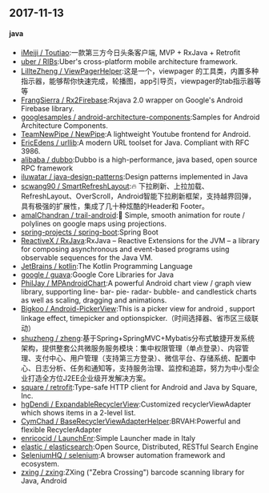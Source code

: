 ## 2017-11-13

#### java
* [iMeiji / Toutiao](https://github.com/iMeiji/Toutiao):一款第三方今日头条客户端, MVP + RxJava + Retrofit
* [uber / RIBs](https://github.com/uber/RIBs):Uber's cross-platform mobile architecture framework.
* [LillteZheng / ViewPagerHelper](https://github.com/LillteZheng/ViewPagerHelper):这是一个，viewpager 的工具类，内置多种指示器，能够帮你快速完成，轮播图，app引导页，viewpager的tab指示器等等
* [FrangSierra / Rx2Firebase](https://github.com/FrangSierra/Rx2Firebase):Rxjava 2.0 wrapper on Google's Android Firebase library.
* [googlesamples / android-architecture-components](https://github.com/googlesamples/android-architecture-components):Samples for Android Architecture Components.
* [TeamNewPipe / NewPipe](https://github.com/TeamNewPipe/NewPipe):A lightweight Youtube frontend for Android.
* [EricEdens / urllib](https://github.com/EricEdens/urllib):A modern URL toolset for Java. Compliant with RFC 3986.
* [alibaba / dubbo](https://github.com/alibaba/dubbo):Dubbo is a high-performance, java based, open source RPC framework
* [iluwatar / java-design-patterns](https://github.com/iluwatar/java-design-patterns):Design patterns implemented in Java
* [scwang90 / SmartRefreshLayout](https://github.com/scwang90/SmartRefreshLayout):🔥 下拉刷新、上拉加载、RefreshLayout、OverScroll，Android智能下拉刷新框架，支持越界回弹，具有极强的扩展性，集成了几十种炫酷的Header和 Footer。
* [amalChandran / trail-android](https://github.com/amalChandran/trail-android):🚕 Simple, smooth animation for route / polylines on google maps using projections.
* [spring-projects / spring-boot](https://github.com/spring-projects/spring-boot):Spring Boot
* [ReactiveX / RxJava](https://github.com/ReactiveX/RxJava):RxJava – Reactive Extensions for the JVM – a library for composing asynchronous and event-based programs using observable sequences for the Java VM.
* [JetBrains / kotlin](https://github.com/JetBrains/kotlin):The Kotlin Programming Language
* [google / guava](https://github.com/google/guava):Google Core Libraries for Java
* [PhilJay / MPAndroidChart](https://github.com/PhilJay/MPAndroidChart):A powerful Android chart view / graph view library, supporting line- bar- pie- radar- bubble- and candlestick charts as well as scaling, dragging and animations.
* [Bigkoo / Android-PickerView](https://github.com/Bigkoo/Android-PickerView):This is a picker view for android , support linkage effect, timepicker and optionspicker.（时间选择器、省市区三级联动）
* [shuzheng / zheng](https://github.com/shuzheng/zheng):基于Spring+SpringMVC+Mybatis分布式敏捷开发系统架构，提供整套公共微服务服务模块：集中权限管理（单点登录）、内容管理、支付中心、用户管理（支持第三方登录）、微信平台、存储系统、配置中心、日志分析、任务和通知等，支持服务治理、监控和追踪，努力为中小型企业打造全方位J2EE企业级开发解决方案。
* [square / retrofit](https://github.com/square/retrofit):Type-safe HTTP client for Android and Java by Square, Inc.
* [hgDendi / ExpandableRecyclerView](https://github.com/hgDendi/ExpandableRecyclerView):Customized recyclerViewAdapter which shows items in a 2-level list.
* [CymChad / BaseRecyclerViewAdapterHelper](https://github.com/CymChad/BaseRecyclerViewAdapterHelper):BRVAH:Powerful and flexible RecyclerAdapter
* [enricocid / LaunchEnr](https://github.com/enricocid/LaunchEnr):Simple Launcher made in Italy
* [elastic / elasticsearch](https://github.com/elastic/elasticsearch):Open Source, Distributed, RESTful Search Engine
* [SeleniumHQ / selenium](https://github.com/SeleniumHQ/selenium):A browser automation framework and ecosystem.
* [zxing / zxing](https://github.com/zxing/zxing):ZXing ("Zebra Crossing") barcode scanning library for Java, Android
